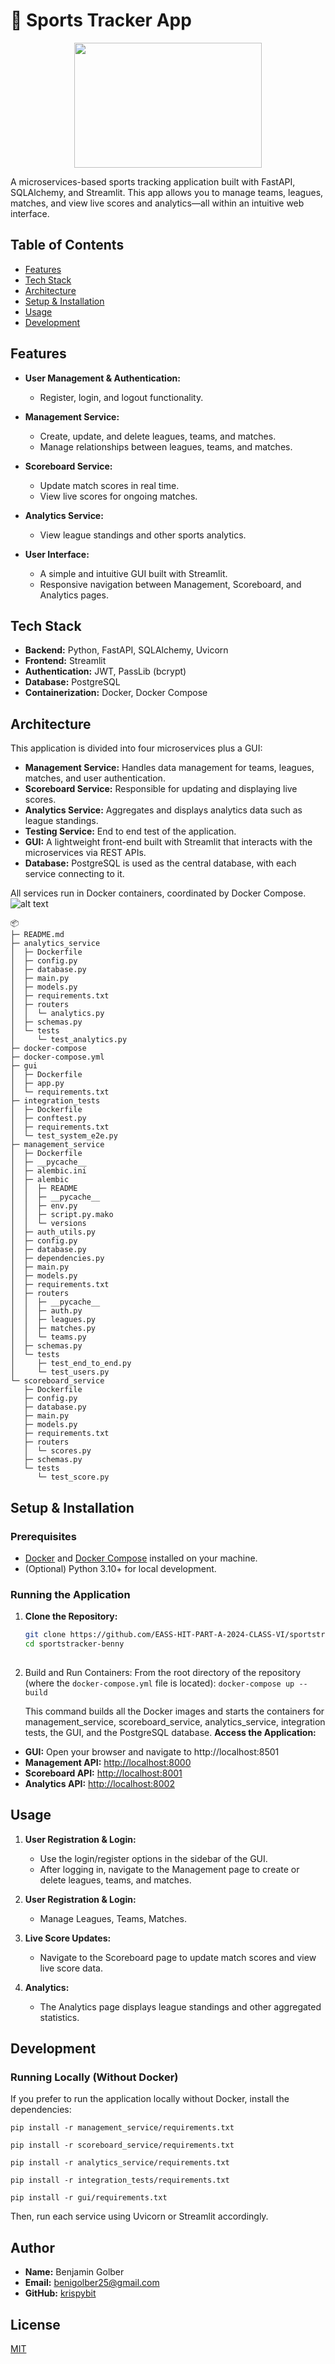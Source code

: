 
# :basketball: Sports Tracker App
<p align="center">
  <img width="300" height="200" src="https://github.com/EASS-HIT-PART-A-2024-CLASS-VI/sportstracker-benny/blob/main/images/logo.png">
</p>
A microservices-based sports tracking application built with FastAPI, SQLAlchemy, and Streamlit. This app allows you to manage teams, leagues, matches, and view live scores and analytics—all within an intuitive web interface.

## Table of Contents

- [Features](#features)
- [Tech Stack](#tech-stack)
- [Architecture](#architecture)
- [Setup & Installation](#setup--installation)
- [Usage](#usage)
- [Development](#development)

## Features

- **User Management & Authentication:**  
  - Register, login, and logout functionality.
  
- **Management Service:**  
  - Create, update, and delete leagues, teams, and matches.
  - Manage relationships between leagues, teams, and matches.
  
- **Scoreboard Service:**  
  - Update match scores in real time.
  - View live scores for ongoing matches.
  
- **Analytics Service:**  
  - View league standings and other sports analytics.
  
- **User Interface:**  
  - A simple and intuitive GUI built with Streamlit.
  - Responsive navigation between Management, Scoreboard, and Analytics pages.

## Tech Stack

- **Backend:** Python, FastAPI, SQLAlchemy, Uvicorn  
- **Frontend:** Streamlit  
- **Authentication:** JWT, PassLib (bcrypt)  
- **Database:** PostgreSQL  
- **Containerization:** Docker, Docker Compose  

## Architecture

This application is divided into four microservices plus a GUI:

- **Management Service:** Handles data management for teams, leagues, matches, and user authentication.
- **Scoreboard Service:** Responsible for updating and displaying live scores.
- **Analytics Service:** Aggregates and displays analytics data such as league standings.
- **Testing Service:** End to end test of the application.
- **GUI:** A lightweight front-end built with Streamlit that interacts with the microservices via REST APIs.
- **Database:** PostgreSQL is used as the central database, with each service connecting to it.

All services run in Docker containers, coordinated by Docker Compose.
![alt text](https://github.com/EASS-HIT-PART-A-2024-CLASS-VI/sportstracker-benny/blob/main/images/mermaid-diagram-2025-02-22-154132.png "Logo Title Text 1")

```
📦 
├─ README.md
├─ analytics_service
│  ├─ Dockerfile
│  ├─ config.py
│  ├─ database.py
│  ├─ main.py
│  ├─ models.py
│  ├─ requirements.txt
│  ├─ routers
│  │  └─ analytics.py
│  ├─ schemas.py
│  └─ tests
│     └─ test_analytics.py
├─ docker-compose
├─ docker-compose.yml
├─ gui
│  ├─ Dockerfile
│  ├─ app.py
│  └─ requirements.txt
├─ integration_tests
│  ├─ Dockerfile
│  ├─ conftest.py
│  ├─ requirements.txt
│  └─ test_system_e2e.py
├─ management_service
│  ├─ Dockerfile
│  ├─ __pycache__
│  ├─ alembic.ini
│  ├─ alembic
│  │  ├─ README
│  │  ├─ __pycache__
│  │  ├─ env.py
│  │  ├─ script.py.mako
│  │  └─ versions
│  ├─ auth_utils.py
│  ├─ config.py
│  ├─ database.py
│  ├─ dependencies.py
│  ├─ main.py
│  ├─ models.py
│  ├─ requirements.txt
│  ├─ routers
│  │  ├─ __pycache__
│  │  ├─ auth.py
│  │  ├─ leagues.py
│  │  ├─ matches.py
│  │  └─ teams.py
│  ├─ schemas.py
│  └─ tests
│     ├─ test_end_to_end.py
│     └─ test_users.py
└─ scoreboard_service
   ├─ Dockerfile
   ├─ config.py
   ├─ database.py
   ├─ main.py
   ├─ models.py
   ├─ requirements.txt
   ├─ routers
   │  └─ scores.py
   ├─ schemas.py
   └─ tests
      └─ test_score.py
```
## Setup & Installation

### Prerequisites

- [Docker](https://www.docker.com/get-started) and [Docker Compose](https://docs.docker.com/compose/install/) installed on your machine.
- (Optional) Python 3.10+ for local development.

### Running the Application

1. **Clone the Repository:**

   ```bash
   git clone https://github.com/EASS-HIT-PART-A-2024-CLASS-VI/sportstracker-benny
   cd sportstracker-benny
  
2. Build and Run Containers:
From the root directory of the repository (where the `docker-compose.yml` file is located):
`docker-compose up --build` 

	This command builds all the Docker images and starts the containers for management_service, scoreboard_service, analytics_service, integration tests, the GUI, and the PostgreSQL database.
**Access the Application:**

-   **GUI:** Open your browser and navigate to http://localhost:8501
-   **Management API:** [http://localhost:8000](http://localhost:8000)
-   **Scoreboard API:** [http://localhost:8001](http://localhost:8001)
-   **Analytics API:** [http://localhost:8002](http://localhost:8002)

## Usage

1.  **User Registration & Login:**
    
    -   Use the login/register options in the sidebar of the GUI.
    -   After logging in, navigate to the Management page to create or delete leagues, teams, and matches.
2.  **User Registration & Login:**
   
    -   Manage Leagues, Teams, Matches.
3.  **Live Score Updates:**
    
    -   Navigate to the Scoreboard page to update match scores and view live score data.
4.  **Analytics:**
    
    -   The Analytics page displays league standings and other aggregated statistics.

## Development

### Running Locally (Without Docker)

If you prefer to run the application locally without Docker, install the dependencies:

`pip install -r management_service/requirements.txt`

`pip install -r scoreboard_service/requirements.txt`

`pip install -r analytics_service/requirements.txt`

`pip install -r integration_tests/requirements.txt`

`pip install -r gui/requirements.txt` 

Then, run each service using Uvicorn or Streamlit accordingly.

##  Author
-   **Name:**  Benjamin Golber
-   **Email:**  [benigolber25@gmail.com](mailto:ofircohen599@gmail.com)
-   **GitHub:**  [krispybit](https://github.com/krispybit1)

## License

[MIT]() 

